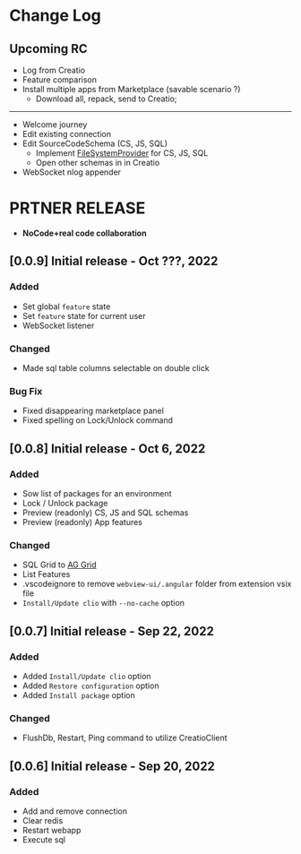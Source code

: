 # Change Log

## Upcoming RC

- Log from Creatio
- Feature comparison
- Install multiple apps from Marketplace (savable scenario ?)
  - Download all, repack, send to Creatio;

---

- Welcome journey
- Edit existing connection
- Edit SourceCodeSchema (CS, JS, SQL)
  - Implement [FileSystemProvider] for CS, JS, SQL
  - Open other schemas in in Creatio
- WebSocket nlog appender

# PRTNER RELEASE

- **NoCode+real code collaboration**

## [0.0.9] Initial release  - Oct ???, 2022

### Added

- Set global `feature` state
- Set `feature` state for current user
- WebSocket listener

### Changed

- Made sql table columns selectable on double click

### Bug Fix

- Fixed disappearing marketplace panel
- Fixed spelling on Lock/Unlock command


## [0.0.8] Initial release  - Oct 6, 2022

### Added

- Sow list of packages for an environment
- Lock / Unlock package
- Preview (readonly) CS, JS and SQL schemas
- Preview (readonly) App features

### Changed

- SQL Grid to [AG Grid][ag-grid]
- List Features
- .vscodeignore to remove `webview-ui/.angular` folder from extension vsix file
- `Install/Update clio` with `--no-cache` option


## [0.0.7] Initial release  - Sep 22, 2022

### Added

- Added `Install/Update clio` option
- Added `Restore configuration` option
- Added `Install package` option

### Changed

- FlushDb, Restart, Ping command to utilize CreatioClient

## [0.0.6] Initial release  - Sep 20, 2022

### Added

- Add and remove connection
- Clear redis
- Restart webapp
- Execute sql

#
<!-- Named links -->
[ag-grid]:https://ag-grid.com
[FileSystemProvider]:https://code.visualstudio.com/api/references/vscode-api#FileSystemProvider